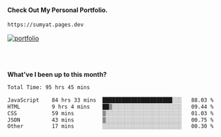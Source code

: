 #### Check Out My Personal Portfolio.
````bash
https://sumyat.pages.dev
````

<a href='https://sumyat.pages.dev/'>
    <img src='https://user-images.githubusercontent.com/108873224/211860821-15c31441-8db7-4fb7-8537-28a0c11e9408.png' alt='portfolio' align='center' />
</a>


<br />
<br />


<br />
<br />

**What've I been up to this month?**

<!--START_SECTION:waka-->

```txt
Total Time: 95 hrs 45 mins

JavaScript    84 hrs 33 mins  ██████████████████████░░░   88.03 %
HTML          9 hrs 4 mins    ██▒░░░░░░░░░░░░░░░░░░░░░░   09.44 %
CSS           59 mins         ▒░░░░░░░░░░░░░░░░░░░░░░░░   01.03 %
JSON          43 mins         ▒░░░░░░░░░░░░░░░░░░░░░░░░   00.75 %
Other         17 mins         ░░░░░░░░░░░░░░░░░░░░░░░░░   00.30 %
```

<!--END_SECTION:waka-->





